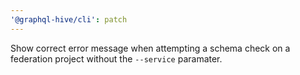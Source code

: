 ```yaml
---
'@graphql-hive/cli': patch
---
```


Show correct error message when attempting a schema check on a federation project without the
`--service` paramater.
